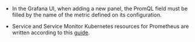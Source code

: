 

* In the Grafana UI, when adding a new panel, the PromQL field must be filled by the name of the metric defined on its configuration.

* Service and Service Monitor Kubernetes resources for Prometheus are written according to this [guide](https://github.com/prometheus-operator/prometheus-operator/blob/master/Documentation/user-guides/getting-started.md).